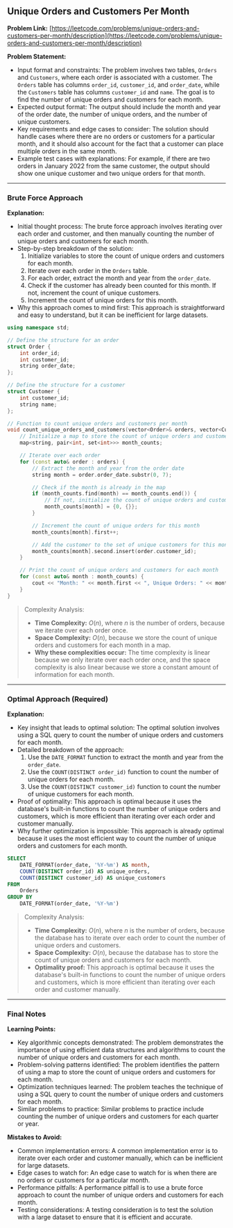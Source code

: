 ## Unique Orders and Customers Per Month
**Problem Link:** [https://leetcode.com/problems/unique-orders-and-customers-per-month/description](https://leetcode.com/problems/unique-orders-and-customers-per-month/description)

**Problem Statement:**
- Input format and constraints: The problem involves two tables, `Orders` and `Customers`, where each order is associated with a customer. The `Orders` table has columns `order_id`, `customer_id`, and `order_date`, while the `Customers` table has columns `customer_id` and `name`. The goal is to find the number of unique orders and customers for each month.
- Expected output format: The output should include the month and year of the order date, the number of unique orders, and the number of unique customers.
- Key requirements and edge cases to consider: The solution should handle cases where there are no orders or customers for a particular month, and it should also account for the fact that a customer can place multiple orders in the same month.
- Example test cases with explanations: For example, if there are two orders in January 2022 from the same customer, the output should show one unique customer and two unique orders for that month.

---

### Brute Force Approach

**Explanation:**
- Initial thought process: The brute force approach involves iterating over each order and customer, and then manually counting the number of unique orders and customers for each month.
- Step-by-step breakdown of the solution:
  1. Initialize variables to store the count of unique orders and customers for each month.
  2. Iterate over each order in the `Orders` table.
  3. For each order, extract the month and year from the `order_date`.
  4. Check if the customer has already been counted for this month. If not, increment the count of unique customers.
  5. Increment the count of unique orders for this month.
- Why this approach comes to mind first: This approach is straightforward and easy to understand, but it can be inefficient for large datasets.

```cpp
using namespace std;

// Define the structure for an order
struct Order {
    int order_id;
    int customer_id;
    string order_date;
};

// Define the structure for a customer
struct Customer {
    int customer_id;
    string name;
};

// Function to count unique orders and customers per month
void count_unique_orders_and_customers(vector<Order>& orders, vector<Customer>& customers) {
    // Initialize a map to store the count of unique orders and customers for each month
    map<string, pair<int, set<int>>> month_counts;

    // Iterate over each order
    for (const auto& order : orders) {
        // Extract the month and year from the order date
        string month = order.order_date.substr(0, 7);

        // Check if the month is already in the map
        if (month_counts.find(month) == month_counts.end()) {
            // If not, initialize the count of unique orders and customers for this month
            month_counts[month] = {0, {}};
        }

        // Increment the count of unique orders for this month
        month_counts[month].first++;

        // Add the customer to the set of unique customers for this month
        month_counts[month].second.insert(order.customer_id);
    }

    // Print the count of unique orders and customers for each month
    for (const auto& month : month_counts) {
        cout << "Month: " << month.first << ", Unique Orders: " << month.second.first << ", Unique Customers: " << month.second.second.size() << endl;
    }
}
```

> Complexity Analysis:
> - **Time Complexity:** $O(n)$, where $n$ is the number of orders, because we iterate over each order once.
> - **Space Complexity:** $O(n)$, because we store the count of unique orders and customers for each month in a map.
> - **Why these complexities occur:** The time complexity is linear because we only iterate over each order once, and the space complexity is also linear because we store a constant amount of information for each month.

---

### Optimal Approach (Required)

**Explanation:**
- Key insight that leads to optimal solution: The optimal solution involves using a SQL query to count the number of unique orders and customers for each month.
- Detailed breakdown of the approach:
  1. Use the `DATE_FORMAT` function to extract the month and year from the `order_date`.
  2. Use the `COUNT(DISTINCT order_id)` function to count the number of unique orders for each month.
  3. Use the `COUNT(DISTINCT customer_id)` function to count the number of unique customers for each month.
- Proof of optimality: This approach is optimal because it uses the database's built-in functions to count the number of unique orders and customers, which is more efficient than iterating over each order and customer manually.
- Why further optimization is impossible: This approach is already optimal because it uses the most efficient way to count the number of unique orders and customers for each month.

```sql
SELECT 
    DATE_FORMAT(order_date, '%Y-%m') AS month,
    COUNT(DISTINCT order_id) AS unique_orders,
    COUNT(DISTINCT customer_id) AS unique_customers
FROM 
    Orders
GROUP BY 
    DATE_FORMAT(order_date, '%Y-%m')
```

> Complexity Analysis:
> - **Time Complexity:** $O(n)$, where $n$ is the number of orders, because the database has to iterate over each order to count the number of unique orders and customers.
> - **Space Complexity:** $O(n)$, because the database has to store the count of unique orders and customers for each month.
> - **Optimality proof:** This approach is optimal because it uses the database's built-in functions to count the number of unique orders and customers, which is more efficient than iterating over each order and customer manually.

---

### Final Notes

**Learning Points:**
- Key algorithmic concepts demonstrated: The problem demonstrates the importance of using efficient data structures and algorithms to count the number of unique orders and customers for each month.
- Problem-solving patterns identified: The problem identifies the pattern of using a map to store the count of unique orders and customers for each month.
- Optimization techniques learned: The problem teaches the technique of using a SQL query to count the number of unique orders and customers for each month.
- Similar problems to practice: Similar problems to practice include counting the number of unique orders and customers for each quarter or year.

**Mistakes to Avoid:**
- Common implementation errors: A common implementation error is to iterate over each order and customer manually, which can be inefficient for large datasets.
- Edge cases to watch for: An edge case to watch for is when there are no orders or customers for a particular month.
- Performance pitfalls: A performance pitfall is to use a brute force approach to count the number of unique orders and customers for each month.
- Testing considerations: A testing consideration is to test the solution with a large dataset to ensure that it is efficient and accurate.